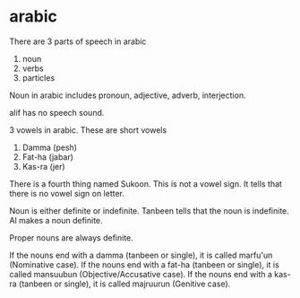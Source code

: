 # arabic
There are 3 parts of speech in arabic
1. noun
2. verbs
3. particles

Noun in arabic includes pronoun, adjective, adverb, interjection.

alif has no speech sound.

3 vowels in arabic. These are short vowels
1. Damma (pesh)
2. Fat-ha (jabar)
3. Kas-ra (jer)

There is a fourth thing named Sukoon. This is not a vowel sign. It tells that there is no vowel sign on letter.

Noun is either definite or indefinite.
Tanbeen tells that the noun is indefinite.
Al makes a noun definite.

Proper nouns are always definite.

If the nouns end with a damma (tanbeen or single), it is called marfu'un (Nominative case).
If the nouns end with a fat-ha (tanbeen or single), it is called mansuubun (Objective/Accusative case).
If the nouns end with a kas-ra (tanbeen or single), it is called majruurun (Genitive case).


